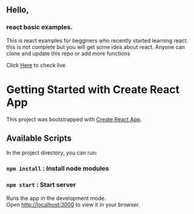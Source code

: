 ## Hello,

### react basic examples.

This is react examples for begginers who recently started learning react. this is not complete but you will get some idea about react.
Anyone can clone and update this repo or add more functions

Click [Here](https://react-exampless.netlify.app) to check live

# Getting Started with Create React App

This project was bootstrapped with [Create React App](https://github.com/facebook/create-react-app).

## Available Scripts

In the project directory, you can run:

### `npm install` : Install node modules

### `npm start` : Start server

Runs the app in the development mode.\
Open [http://localhost:3000](http://localhost:3000) to view it in your browser.
